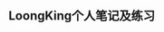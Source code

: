 <!--
 * @Author: nieloong@aliyun.com
 * @Date: 2020-10-12 10:24:38
 * @LastEditors: Loong Nie
 * @LastEditTime: 2020-10-12 10:25:06
 * @FilePath: /LoongStudy/README.md
 * @Descripttion:
 * @version:
-->
## LoongKing个人笔记及练习